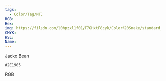 ```yaml
---
tags:
  - Color/Tag/NTC
RGB:
Hex:
img: https://filedn.com/l0hpzxl1f01yT7GHxtF8cyk/Color%20Snake/standard_csv_to_svg/2E1905.svg
CMYK:
HSL:
Name:
---
```

Jacko Bean
```palette
#2E1905
```
RGB
